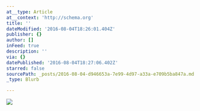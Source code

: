 ```yaml
---
at__type: Article
at__context: 'http://schema.org'
title: ''
dateModified: '2016-08-04T18:26:01.404Z'
publisher: {}
author: []
inFeed: true
description: ''
via: {}
datePublished: '2016-08-04T18:27:06.402Z'
starred: false
sourcePath: _posts/2016-08-04-d946653a-7e99-4d97-a33a-e709b5ba847a.md
_type: Blurb

---
```

<article style=""><img src="https://the-grid-user-content.s3-us-west-2.amazonaws.com/d29488cf-5cbe-46a6-8730-dd5a44f51514.jpg" /></article>